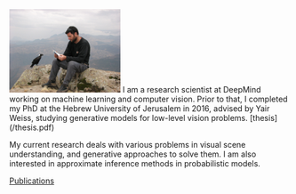 <img src="/danrosenbaum.jpeg" alt="Dan Rosenbaum" width="200"/>
I am a research scientist at DeepMind working on machine learning and computer vision. Prior to that, I completed my PhD at the Hebrew University of Jerusalem in 2016, advised by Yair Weiss, studying generative models for low-level vision problems. [thesis](/thesis.pdf)

My current research deals with various problems in visual scene understanding, and generative approaches to solve them. I am also interested in approximate inference methods in probabilistic models.

[Publications](https://scholar.google.com/citations?user=a6CNXV8AAAAJ&hl=en)
